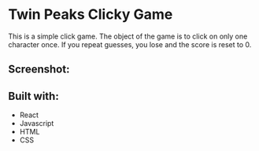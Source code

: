 # Twin Peaks Clicky Game
This is a simple click game. The object of the game is to click on only one character once.  If you repeat guesses, you lose and the score is reset to 0.

## Screenshot:


## Built with:
- React
- Javascript
- HTML
- CSS